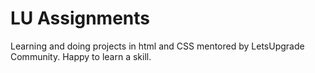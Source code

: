 # LU Assignments
Learning and doing projects in html and CSS mentored by LetsUpgrade Community. Happy to learn a skill.
